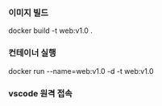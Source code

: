 ### **이미지 빌드**  
docker build -t web:v1.0 .  


### **컨테이너 실행**  
docker run --name=web:v1.0 -d -t web:v1.0  


### **vscode 원격 접속**
